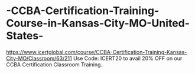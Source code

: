 # -CCBA-Certification-Training-Course-in-Kansas-City-MO-United-States-
https://www.icertglobal.com/course/CCBA-Certification-Training-Kansas-City-MO/Classroom/63/211            Use Code: ICERT20 to avail 20% OFF on our CCBA Certification Classroom Training.
